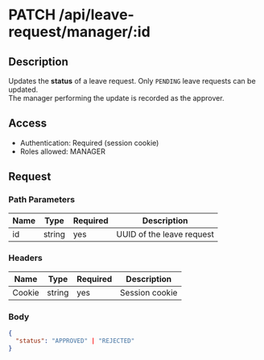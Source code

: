 # PATCH /api/leave-request/manager/:id

## Description
Updates the **status** of a leave request. Only `PENDING` leave requests can be updated.  
The manager performing the update is recorded as the approver.

## Access
- Authentication: Required (session cookie)
- Roles allowed: MANAGER

## Request

### Path Parameters
| Name | Type   | Required | Description          |
|------|--------|----------|--------------------|
| id   | string | yes      | UUID of the leave request |

### Headers
| Name   | Type   | Required | Description     |
|--------|--------|----------|----------------|
| Cookie | string | yes      | Session cookie |

### Body
```json
{
  "status": "APPROVED" | "REJECTED"
}
